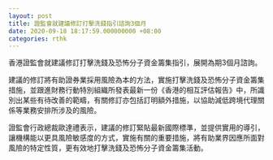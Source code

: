 ```yaml
---
layout: post
title: 證監會就建議修訂打擊洗錢指引諮詢3個月
date: 2020-09-18 18:17:59.000000000 +08:00
categories: rthk
---
```


香港證監會就建議修訂打擊洗錢及恐怖分子資金籌集指引，展開為期3個月諮詢。

建議的修訂將有助證券業採用風險為本的方法，實施打擊洗錢及恐怖分子資金籌集措施，並跟進財務行動特別組織所發表最新一份《香港的相互評估報告》中，所識別出某些有待改善的範疇，有關修訂亦包括訂明額外措施，以協助減低跨境代理關係等業務安排所涉及的風險。

證監會行政總裁歐達禮表示，建議的修訂緊貼最新國際標準，並提供實用的導引，讓機構能以更具風險敏感度的方式，實施有關的重要措施，將有助業界因應所面對風險的特定性質，更有效地打擊洗錢及恐怖分子資金籌集活動。
